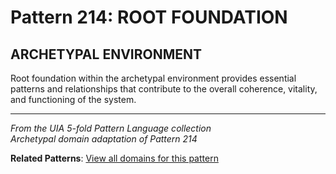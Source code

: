 # Pattern 214: ROOT FOUNDATION

## ARCHETYPAL ENVIRONMENT

Root foundation within the archetypal environment provides essential patterns and relationships that contribute to the overall coherence, vitality, and functioning of the system.

---

*From the UIA 5-fold Pattern Language collection*  
*Archetypal domain adaptation of Pattern 214*

**Related Patterns**: [View all domains for this pattern](../../UIA/md/T214%20ROOT%20FOUNDATION.md)
